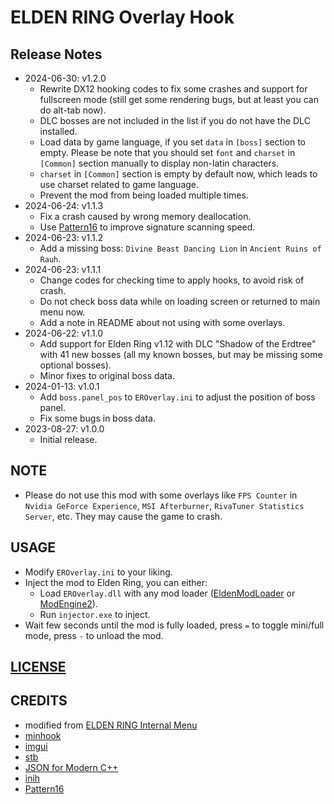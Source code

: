 # ELDEN RING Overlay Hook

## Release Notes
* 2024-06-30: v1.2.0
  + Rewrite DX12 hooking codes to fix some crashes and support for fullscreen mode (still get some rendering bugs, but at least you can do alt-tab now).
  + DLC bosses are not included in the list if you do not have the DLC installed.
  + Load data by game language, if you set `data` in `[boss]` section to empty. Please be note that you should set `font` and `charset` in `[Common]` section manually to display non-latin characters.
  + `charset` in `[Common]` section is empty by default now, which leads to use charset related to game language.
  + Prevent the mod from being loaded multiple times.
* 2024-06-24: v1.1.3
  + Fix a crash caused by wrong memory deallocation.
  + Use [Pattern16](https://github.com/Dasaav-dsv/Pattern16) to improve signature scanning speed.
* 2024-06-23: v1.1.2
  + Add a missing boss: `Divine Beast Dancing Lion` in `Ancient Ruins of Rauh`.
* 2024-06-23: v1.1.1
  + Change codes for checking time to apply hooks, to avoid risk of crash.
  + Do not check boss data while on loading screen or returned to main menu now.
  + Add a note in README about not using with some overlays.
* 2024-06-22: v1.1.0
  + Add support for Elden Ring v1.12 with DLC "Shadow of the Erdtree" with 41 new bosses (all my known bosses, but may be missing some optional bosses). 
  + Minor fixes to original boss data.
* 2024-01-13: v1.0.1
  + Add `boss.panel_pos` to `EROverlay.ini` to adjust the position of boss panel.
  + Fix some bugs in boss data.
* 2023-08-27: v1.0.0
  + Initial release.

## NOTE
* Please do not use this mod with some overlays like `FPS Counter` in `Nvidia GeForce Experience`, `MSI Afterburner`, `RivaTuner Statistics Server`, etc. They may cause the game to crash.

## USAGE
* Modify `EROverlay.ini` to your liking.
* Inject the mod to Elden Ring, you can either:
  + Load `EROverlay.dll` with any mod loader ([EldenModLoader](https://www.nexusmods.com/eldenring/mods/117) or [ModEngine2](https://github.com/soulsmods/ModEngine2)).
  + Run `injector.exe` to inject.
* Wait few seconds until the mod is fully loaded, press `=` to toggle mini/full mode, press `-` to unload the mod.

## [LICENSE](https://github.com/soarqin/EROverlay/blob/master/LICENSE)

## CREDITS
* modified from [ELDEN RING Internal Menu](https://github.com/NightFyre/ELDENRING-INTERNAL)
* [minhook](https://github.com/TsudaKageyu/minhook)
* [imgui](https://github.com/ocornut/imgui)
* [stb](https://github.com/nothings/stb)
* [JSON for Modern C++](https://github.com/nlohmann/json)
* [inih](https://github.com/benhoyt/inih)
* [Pattern16](https://github.com/Dasaav-dsv/Pattern16)
